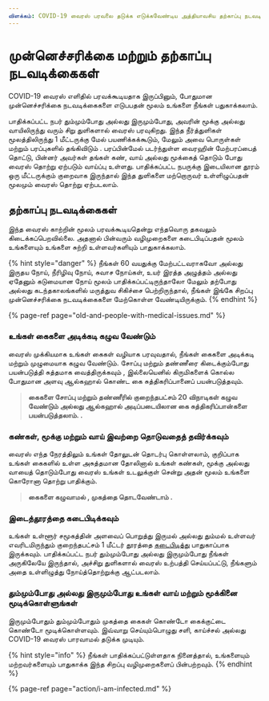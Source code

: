```yaml
---
விளக்கம்: COVID-19 வைரஸ் பரவலை தடுக்க எடுக்கவேண்டிய அத்தியாவசிய தற்காப்பு நடவடிக்கைகள்  
---
```


# முன்னெச்சரிக்கை மற்றும் தற்காப்பு நடவடிக்கைகள்

COVID-19 வைரஸ் எளிதில் பரவக்கூடியதாக இருப்பினும், போதுமான முன்னெச்சரிக்கை நடவடிக்கைகளை எடுபபதன் மூலம் உங்களை நீங்கள் பதுகாக்கலாம்.

பாதிக்கப்பட்ட நபர் தும்மும்போது அல்லது இருமும்போது, அவரின் மூக்கு அல்லது வாயிலிருந்து வரும் சிறு துளிகளால் வைரஸ் பரவுகிறது. இந்த நீர்த்துளிகள் மூலத்திலிருந்து 1 மீட்டருக்கு மேல் பயணிக்கக்கூடும், மேலும் அவை பொருள்கள் மற்றும் பரப்புகளில் தங்கிவிடும் . பரப்பின்மேல் படர்ந்துள்ள வைரஹின் மேற்பரப்பைத் தொட்டு, பின்னர் அவர்கள் தங்கள் கண், வாய் அல்லது மூக்கைத் தொடும் போது வைரஸ் தொற்று ஏற்படும் வாய்ப்பு உள்ளது. பாதிக்கப்பட்ட நபருக்கு இடையிலான தூரம் ஒரு மீட்டருக்கும் குறைவாக இருந்தால் இந்த துளிகளை மற்றொருவர் உள்ளிழுப்பதன் மூலமும் வைரஸ் தொற்று ஏற்படலாம்.

## தற்காப்பு நடவடிக்கைகள் 

இந்த வைரஸ் காற்றின் மூலம் பரவக்கூடியதென்று எந்தவொரு தகவலும் கிடைக்கப்பெறவில்லை. அதனால் பின்வரும் வழிமுறைகளை கடைபிடிப்பதன் மூலம் உங்களையும் உங்களை சுற்றி உள்ளவர்களியும் பாதுகாக்கலாம்.

{% hint style="danger" %}
நீங்கள் 60 வயதுக்கு மேற்பட்டவராகவோ அல்லது இருதய நோய், நீரிழிவு நோய், சுவாச நோய்கள், உயர் இரத்த அழுத்தம் அல்லது ஏதேனும் கடுமையான நோய் மூலம் பாதிக்கப்பட்டிருந்தாலோ மேலும் தற்போது அல்லது கடந்தகாலங்களில் மருத்துவ சிகிச்சை பெற்றிருந்தால், நீங்கள் இங்கே சிறப்பு முன்னெச்சரிக்கை நடவடிக்கைகளை மேற்கொள்ள வேண்டியிருக்கும்.
{% endhint %}

{% page-ref page="old-and-people-with-medical-issues.md" %}

### உங்கள் கைகளை அடிக்கடி கழுவ வேண்டும்

வைரஸ் முக்கியமாக உங்கள் கைகள் வழியாக பரவுவதால், நீங்கள் கைகளை அடிக்கடி மற்றும் முழுமையாக கழுவ வேண்டும். சோப்பு மற்றும் தண்ணீரை கிடைக்கும்போது பயன்படுத்தி சுத்தமாக வைத்திருக்கவும் , இல்லையெனில் கிருமிகளைக் கொல்ல போதுமான அளவு ஆல்கஹால் கொண்ட கை சுத்திகரிப்பானைப் பயன்படுத்தவும். 

> **கைகளை சோப்பு மற்றும் தண்ணீரில் குறைந்தபட்சம் 20 விநாடிகள் கழுவ வேண்டும் அல்லது ஆல்கஹால் அடிப்படையிலான கை சுத்திகரிப்பான்களை பயன்படுத்தலாம். .**


### கண்கள், மூக்கு  மற்றும் வாய் இவற்றை தொடுவதைத் தவிர்க்கவும்

வைரஸ் எந்த நேரத்திலும் உங்கள் தோலுடன் தொடர்பு கொள்ளலாம், குறிப்பாக உங்கள் கைகளில் உள்ள அசுத்தமான தோலினால் உங்கள் கண்கள், மூக்கு அல்லது வாயைத் தொடும்போது வைரஸ் உங்கள் உடலுக்குள் சென்று அதன் மூலம் உங்களை கொரோனா தொற்று பாதிக்கும்.

> **கைகளை கழுவாமல் , முகத்தை தொடவேண்டாம் .**

### **இடைத்தூரத்தை கடைபிடிக்கவும்**

உங்கள் உள்ளூர் சமூகத்தின் அளவைப் பொறுத்து இருமல் அல்லது தும்மல் உள்ளவர் எவரிடமிருந்தும் குறைந்தபட்சம் 1 மீட்டர் தூரத்தை [கடைபிடித்து](https://www.who.int/emergencies/diseases/novel-coronavirus-2019/advice-for-public) பாதுகாப்பாக இருக்கவும். பாதிக்கப்பட்ட நபர் தும்மும்போது அல்லது இருமும்போது நீங்கள் அருகிலேயே இருந்தால், அச்சிறு துளிகளால் வைரஸ் உற்பத்தி செய்யப்பட்டு, நீங்களும் அதை உள்ளிழுத்து நோய்த்தொற்றுக்கு ஆட்படலாம்.

### தும்மும்போது அல்லது இருமும்போது உங்கள் வாய் மற்றும் மூக்கினை மூடிக்கொள்ளுங்கள்

இருமும்போதும் தும்மும்போதும் முகத்தை கைகள் கொண்டோ கைக்குட்டை கொண்டோ மூடிக்கொள்ளவும். இவ்வாறு செய்யும்பொழுது சளி, காய்ச்சல் அல்லது COVID-19 வைரஸ் பாரவாமல் தடுக்க முடியும்.

{% hint style="info" %}
நீங்கள் பாதிக்கப்பட்டுள்ளதாக நினைத்தால், உங்களையும் மற்றவர்களையும் பாதுகாக்க இந்த சிறப்பு வழிமுறைகளைப் பின்பற்றவும்.
{% endhint %}

{% page-ref page="action/i-am-infected.md" %}
